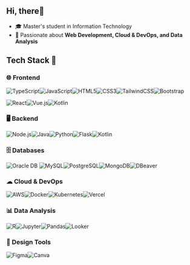 ## Hi, there👋

- 🎓 Master's student in Information Technology
- 🌱 Passionate about **Web Development, Cloud & DevOps, and Data Analysis**


## Tech Stack 🚀

### 🌐 Frontend
![TypeScript](https://img.shields.io/badge/TypeScript-3178C6?logo=typescript&logoColor=white&style=for-the-badge)![JavaScript](https://img.shields.io/badge/JavaScript-F7DF1E?logo=javascript&logoColor=black&style=for-the-badge)![HTML5](https://img.shields.io/badge/HTML5-E34F26?logo=html5&logoColor=white&style=for-the-badge)![CSS3](https://img.shields.io/badge/CSS3-1572B6?logo=css3&logoColor=white&style=for-the-badge)![TailwindCSS](https://img.shields.io/badge/Tailwind_CSS-06B6D4?logo=tailwindcss&logoColor=white&style=for-the-badge)![Bootstrap](https://img.shields.io/badge/Bootstrap-7952B3?logo=bootstrap&logoColor=white&style=for-the-badge)

![React](https://img.shields.io/badge/React-20232A?logo=react&logoColor=61DAFB&style=for-the-badge)![Vue.js](https://img.shields.io/badge/Vue.js-35495E?logo=vue.js&logoColor=4FC08D&style=for-the-badge)![Kotlin](https://img.shields.io/badge/Kotlin-0095D5?logo=kotlin&logoColor=white&style=for-the-badge)


### 🖥 Backend
![Node.js](https://img.shields.io/badge/Node.js-339933?logo=node.js&logoColor=white&style=for-the-badge)![Java](https://img.shields.io/badge/Java-007396?logo=openjdk&logoColor=white&style=for-the-badge)![Python](https://img.shields.io/badge/Python-3776AB?logo=python&logoColor=white&style=for-the-badge)![Flask](https://img.shields.io/badge/Flask-000000?logo=flask&logoColor=white&style=for-the-badge)![Kotlin](https://img.shields.io/badge/Kotlin-0095D5?logo=kotlin&logoColor=white&style=for-the-badge)


### 🗄 Databases
![Oracle DB](https://img.shields.io/badge/-Oracle%20DB-F80000?logo=oracle&logoColor=white&style=for-the-badge)
![MySQL](https://img.shields.io/badge/MySQL-4479A1?logo=mysql&logoColor=white&style=for-the-badge)![PostgreSQL](https://img.shields.io/badge/PostgreSQL-4169E1?logo=postgresql&logoColor=white&style=for-the-badge)![MongoDB](https://img.shields.io/badge/MongoDB-47A248?logo=mongodb&logoColor=white&style=for-the-badge)![DBeaver](https://img.shields.io/badge/DBeaver-382923?logo=dbeaver&logoColor=white&style=for-the-badge)


### ☁ Cloud & DevOps
![AWS](https://img.shields.io/badge/AWS-232F3E?logo=amazon-aws&logoColor=white&style=for-the-badge)![Docker](https://img.shields.io/badge/Docker-2496ED?logo=docker&logoColor=white&style=for-the-badge)![Kubernetes](https://img.shields.io/badge/Kubernetes-326CE5?logo=kubernetes&logoColor=white&style=for-the-badge)![Vercel](https://img.shields.io/badge/Vercel-000000?logo=vercel&logoColor=white&style=for-the-badge)


### 📊 Data Analysis
![R](https://img.shields.io/badge/R-276DC3?logo=r&logoColor=white&style=for-the-badge)![Jupyter](https://img.shields.io/badge/Jupyter-F37626?logo=jupyter&logoColor=white&style=for-the-badge)![Pandas](https://img.shields.io/badge/Pandas-150458?logo=pandas&logoColor=white&style=for-the-badge)![Looker](https://img.shields.io/badge/Looker-4285F4?logo=looker&logoColor=white&style=for-the-badge)


### 🎨 Design Tools
![Figma](https://img.shields.io/badge/Figma-F24E1E?logo=figma&logoColor=white&style=for-the-badge)![Canva](https://img.shields.io/badge/Canva-00C4CC?logo=canva&logoColor=white&style=for-the-badge)


